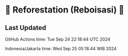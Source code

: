 
# 🌳 Reforestation (Reboisasi) 🌲

## Last Updated

GitHub Actions time: Tue Sep 24 22:18:44 UTC 2024

Indonesia/Jakarta time: Wed Sep 25 05:18:44 WIB 2024
